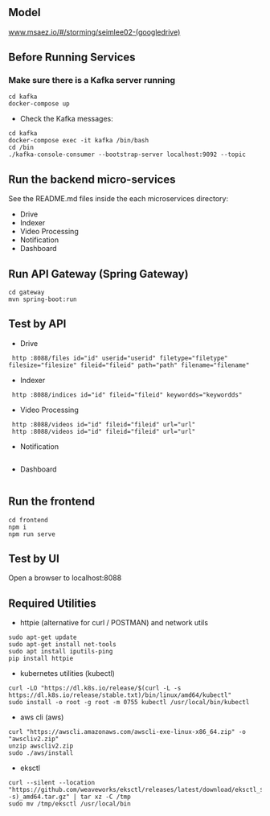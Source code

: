 # 

## Model
www.msaez.io/#/storming/seimlee02-(googledrive)

## Before Running Services
### Make sure there is a Kafka server running
```
cd kafka
docker-compose up
```
- Check the Kafka messages:
```
cd kafka
docker-compose exec -it kafka /bin/bash
cd /bin
./kafka-console-consumer --bootstrap-server localhost:9092 --topic
```

## Run the backend micro-services
See the README.md files inside the each microservices directory:

- Drive
- Indexer
- Video Processing
- Notification
- Dashboard


## Run API Gateway (Spring Gateway)
```
cd gateway
mvn spring-boot:run
```

## Test by API
- Drive
```
 http :8088/files id="id" userid="userid" filetype="filetype" filesize="filesize" fileid="fileid" path="path" filename="filename" 
```
- Indexer
```
 http :8088/indices id="id" fileid="fileid" keywordds="keywordds" 
```
- Video Processing
```
 http :8088/videos id="id" fileid="fileid" url="url" 
 http :8088/videos id="id" fileid="fileid" url="url" 
```
- Notification
```
```
- Dashboard
```
```


## Run the frontend
```
cd frontend
npm i
npm run serve
```

## Test by UI
Open a browser to localhost:8088

## Required Utilities

- httpie (alternative for curl / POSTMAN) and network utils
```
sudo apt-get update
sudo apt-get install net-tools
sudo apt install iputils-ping
pip install httpie
```

- kubernetes utilities (kubectl)
```
curl -LO "https://dl.k8s.io/release/$(curl -L -s https://dl.k8s.io/release/stable.txt)/bin/linux/amd64/kubectl"
sudo install -o root -g root -m 0755 kubectl /usr/local/bin/kubectl
```

- aws cli (aws)
```
curl "https://awscli.amazonaws.com/awscli-exe-linux-x86_64.zip" -o "awscliv2.zip"
unzip awscliv2.zip
sudo ./aws/install
```

- eksctl 
```
curl --silent --location "https://github.com/weaveworks/eksctl/releases/latest/download/eksctl_$(uname -s)_amd64.tar.gz" | tar xz -C /tmp
sudo mv /tmp/eksctl /usr/local/bin
```

